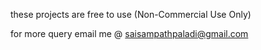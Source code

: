 
these projects are free to use (Non-Commercial Use Only)

for more query email me @ saisampathpaladi@gmail.com
 
